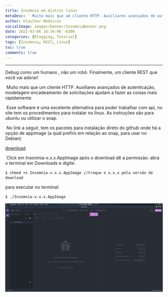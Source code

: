 ```yaml
---
title: Insomnia em distros linux
metaDesc: '	Muito mais que um cliente HTTP. Auxiliares avançados de autenticação, modelagem encadeamento'
author: Glaulher Medeiros
socialImage: images/banner/InsomniaBanner.png
date: 2022-03-06 16:34:00 -0300
categories: [Blogging, Tutorial]
tags: [Insomnia, REST, Linux]
toc: true
comments: true
---
```


***

Debug como um humano , não um robô. Finalmente, um cliente REST que você vai adorar!

​			Muito mais que um cliente HTTP. Auxiliares avançados de autenticação, modelagem encadeamento de solicitações ajudam a fazer as coisas mais rapidamente. 

​			Esse software é uma excelente alternativa para poder trabalhar com api, no site tem os procedimentos para instalar no linux. As instruções são para ubuntu ou utilizar o snap.

​    		 No link a seguir, tem os pacotes para instalação direto do github onde há a opção de appimage (a qual prefiro em relação ao snap, para usar no Debian)

[download](https://updates.insomnia.rest/downloads/release/latest?app=com.insomnia.app&source=website)

​    Click em Insomnia-x.x.x.AppImage após o download dê a permissão: abra o terminal em Downloads e digite:

```shell 
$ chmod +x Insomnia-x.x.x.AppImage //troque o x.x.x pela versão de download
```

para executar  no terminal:

```shell
$ ./Insomnia-x.x.x.AppImage 
```

[![upload-image Insomnia](/images/posts/Insomnia.png)](https://updates.insomnia.rest/downloads/release/latest?app=com.insomnia.app&source=website)